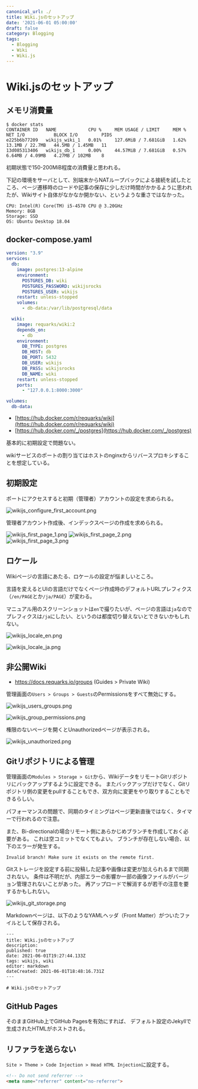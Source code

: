 ```yaml
---
canonical_url: ./
title: Wiki.jsのセットアップ
date: '2021-06-01 05:00:00'
draft: false
category: Blogging
tags:
  - Blogging
  - Wiki
  - Wiki.js
---
```


# Wiki.jsのセットアップ

## メモリ消費量

```shell
$ docker stats
CONTAINER ID   NAME            CPU %     MEM USAGE / LIMIT     MEM %     NET I/O           BLOCK I/O         PIDS
e225b6b77209   wikijs_wiki_1   0.01%     127.6MiB / 7.681GiB   1.62%     13.1MB / 22.7MB   44.5MB / 1.45MB   11
13d085313406   wikijs_db_1     0.00%     44.57MiB / 7.681GiB   0.57%     6.64MB / 4.09MB   4.27MB / 102MB    8
```

初期状態で150-200MiB程度の消費量と思われる。

下記の環境をサーバとして、別端末からNATループバックによる接続を試したところ、ページ遷移時のロードや記事の保存に少しだけ時間がかかるように思われたが、Wikiサイト自体がなかなか開かない、というような重さではなかった。

```plain
CPU: Intel(R) Core(TM) i5-4570 CPU @ 3.20GHz
Memory: 8GB
Storage: SSD
OS: Ubuntu Desktop 18.04
```

## docker-compose.yaml

```yaml
version: "3.9"
services:
  db:
    image: postgres:13-alpine
    environment:
      POSTGRES_DB: wiki
      POSTGRES_PASSWORD: wikijsrocks
      POSTGRES_USER: wikijs
    restart: unless-stopped
    volumes:
      - db-data:/var/lib/postgresql/data

  wiki:
    image: requarks/wiki:2
    depends_on:
      - db
    environment:
      DB_TYPE: postgres
      DB_HOST: db
      DB_PORT: 5432
      DB_USER: wikijs
      DB_PASS: wikijsrocks
      DB_NAME: wiki
    restart: unless-stopped
    ports:
      - "127.0.0.1:8000:3000"

volumes:
  db-data:
```

- [https://hub.docker.com/r/requarks/wiki](https://hub.docker.com/r/requarks/wiki)
- [https://hub.docker.com/_/postgres](https://hub.docker.com/_/postgres)

基本的に初期設定で問題ない。

wikiサービスのポートの割り当てはホストのnginxからリバースプロキシすることを想定している。


## 初期設定
ポートにアクセスすると初期（管理者）アカウントの設定を求められる。

![wikijs_configure_first_account.png](images/wikijs_configure_first_account.png)

管理者アカウント作成後、インデックスページの作成を求められる。

![wikijs_first_page_1.png](images/wikijs_first_page_1.png)
![wikijs_first_page_2.png](images/wikijs_first_page_2.png)
![wikijs_first_page_3.png](images/wikijs_first_page_3.png)

## ロケール
Wikiページの言語にあたる、ロケールの設定が悩ましいところ。

言語を変えるとUIの言語だけでなくページ作成時のデフォルトURLプレフィクス（`/en/PAGE`とか`/ja/PAGE`）が変わる。

マニュアル用のスクリーンショットは`en`で撮りたいが、ページの言語は`ja`なのでプレフィクスは`/ja`にしたい、というのは都度切り替えないとできないかもしれない。

![wikijs_locale_en.png](images/wikijs_locale_en.png)

![wikijs_locale_ja.png](images/wikijs_locale_ja.png)


## 非公開Wiki
- https://docs.requarks.io/groups (Guides > Private Wiki)

管理画面の`Users > Groups > Guests`のPermissionsをすべて無効にする。

![wikijs_users_groups.png](images/wikijs_users_groups.png)

![wikijs_group_permissions.png](images/wikijs_group_permissions.png)


権限のないページを開くとUnauthorizedページが表示される。

![wikijs_unauthorized.png](images/wikijs_unauthorized.png)


## Gitリポジトリによる管理

管理画面の`Modules > Storage > Git`から、WikiデータをリモートGitリポジトリにバックアップするように設定できる。
またバックアップだけでなく、Gitリポジトリ側の変更をpullすることもでき、双方向に変更をやり取りすることもできるらしい。

パフォーマンスの問題で、同期のタイミングはページ更新直後ではなく、タイマーで行われるので注意。

また、Bi-directionalの場合リモート側にあらかじめブランチを作成しておく必要がある。
これは空コミットでなくてもよい。
ブランチが存在しない場合、以下のエラーが発生する。

```
Invalid branch! Make sure it exists on the remote first.
```

Gitストレージを設定する前に投稿した記事や画像は変更が加えられるまで同期されない。
条件は不明だが、内部エラーの影響か一部の画像ファイルがバージョン管理されないことがあった。
再アップロードで解消するが若干の注意を要するかもしれない。

![wikijs_git_storage.png](images/wikijs_git_storage.png)


Markdownページは、以下のようなYAMLヘッダ（Front Matter）がついたファイルとして保存される。

```plain
---
title: Wiki.jsのセットアップ
description:
published: true
date: 2021-06-01T19:27:44.133Z
tags: wikijs, wiki
editor: markdown
dateCreated: 2021-06-01T18:48:16.731Z
---

# Wiki.jsのセットアップ

```

## GitHub Pages

そのままGitHub上でGitHub Pagesを有効にすれば、
デフォルト設定のJekyllで生成されたHTMLがホストされる。


## リファラを送らない

`Site > Theme > Code Injection > Head HTML Injection`に設定する。

```html
<!-- Do not send referrer -->
<meta name="referrer" content="no-referrer">
```
